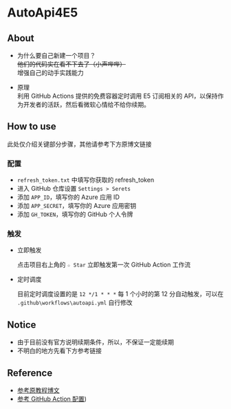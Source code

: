 # AutoApi4E5

## About

- 为什么要自己新建一个项目？  
  ~~他们的代码实在看不下去了（小声哔哔）~~  
  增强自己的动手实践能力

- 原理  
  利用 GitHub Actions 提供的免费容器定时调用 E5 订阅相关的 API，以保持作为开发者的活跃，然后看微软心情给不给你续期。

## How to use

此处仅介绍关键部分步骤，其他请参考下方原博文链接

### 配置

- `refresh_token.txt` 中填写你获取的 refresh_token
- 进入 GitHub 仓库设置 `Settings > Serets`
- 添加 `APP_ID`，填写你的 Azure 应用 ID
- 添加 `APP_SECRET`，填写你的 Azure 应用密钥
- 添加 `GH_TOKEN`，填写你的 GitHub 个人令牌

### 触发

- 立即触发

  点击项目右上角的 `☆ Star` 立即触发第一次 GitHub Action 工作流

- 定时调度

  目前定时调度设置的是 `12 */1 * * *` 每 1 个小时的第 12 分自动触发，可以在 `.github\workflows\autoapi.yml` 自行修改

## Notice

- 由于目前没有官方说明续期条件，所以，不保证一定能续期
- 不明白的地方先看下方参考链接

## Reference

- [参考原教程博文](https://blog.432100.xyz/index.php/archives/50/)
- [参考 GitHub Action 配置](https://github.com/wangziyingwen/AutoApiSecret))
